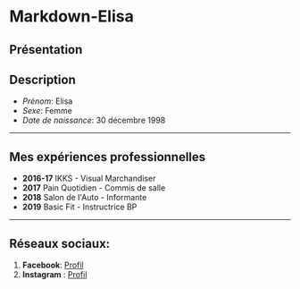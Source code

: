 # Markdown-Elisa

Présentation
-----------------

## Description


- *Prénom*: Elisa
- *Sexe*: Femme
- *Date de naissance*: 30 décembre 1998

-----------------

## Mes expériences professionnelles

* **2016-17** IKKS - Visual Marchandiser
* **2017** Pain Quotidien - Commis de salle
* **2018** Salon de l'Auto - Informante
* **2019** Basic Fit - Instructrice BP 

-----------------

## Réseaux sociaux:
1. __Facebook__: [Profil](https://www.facebook.com/renda.elisa)
2. __Instagram__ : [Profil](https://www.instagram.com/elisarnd/)

